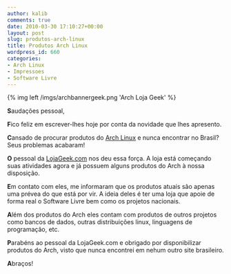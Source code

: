 ```yaml
---
author: kalib
comments: true
date: 2010-03-30 17:10:27+00:00
layout: post
slug: produtos-arch-linux
title: Produtos Arch Linux
wordpress_id: 660
categories:
- Arch Linux
- Impressoes
- Software Livre
---
```

{% img left /imgs/archbannergeek.png 'Arch Loja Geek' %}

**S**audações pessoal,

**F**ico feliz em escrever-lhes hoje por conta da novidade que lhes apresento.

**C**ansado de procurar produtos do [Arch Linux](http://www.archlinux-br.org) e nunca encontrar no Brasil? Seus problemas acabaram!

**O** pessoal da [LojaGeek.com](http://www.lojageek.com/index.php/projetos-livres/distribuicoes-gnulinux/archlinux.html) nos deu essa força. A loja está começando suas atividades agora e já possuem alguns produtos do Arch à nossa disposição.

**E**m contato com eles, me informaram que os produtos atuais são apenas uma prévea do que está por vir. A ideia deles é ter uma loja que apoie de forma real o Software Livre bem como os projetos nacionais.

**A**lém dos produtos do Arch eles contam com produtos de outros projetos como bancos de dados, outras distribuições linux, linguagens de programação, etc.

**P**arabéns ao pessoal da LojaGeek.com e obrigado por disponibilizar produtos do Arch, visto que nunca encontrei em nehum outro site brasileiro.

**A**braços!